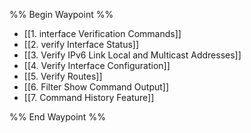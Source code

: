 %% Begin Waypoint %%
- [[1. interface Verification Commands]]
- [[2. verify Interface Status]]
- [[3. Verify IPv6 Link Local and Multicast Addresses]]
- [[4. Verify Interface Configuration]]
- [[5. Verify Routes]]
- [[6. Filter Show Command Output]]
- [[7. Command History Feature]]

%% End Waypoint %%

